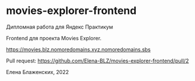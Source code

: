 # movies-explorer-frontend

Дипломная работа для Яндекс Практикум

Frontend для проекта Movies Explorer.

https://movies.blz.nomoredomains.xyz.nomoredomains.sbs

Pull request: https://github.com/Elena-BLZ/movies-explorer-frontend/pull/2

Елена Блаженских, 2022
